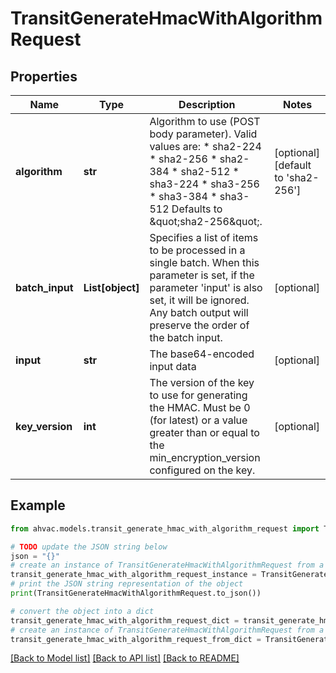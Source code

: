 # TransitGenerateHmacWithAlgorithmRequest


## Properties

Name | Type | Description | Notes
------------ | ------------- | ------------- | -------------
**algorithm** | **str** | Algorithm to use (POST body parameter). Valid values are: * sha2-224 * sha2-256 * sha2-384 * sha2-512 * sha3-224 * sha3-256 * sha3-384 * sha3-512 Defaults to \&quot;sha2-256\&quot;. | [optional] [default to 'sha2-256']
**batch_input** | **List[object]** | Specifies a list of items to be processed in a single batch. When this parameter is set, if the parameter &#39;input&#39; is also set, it will be ignored. Any batch output will preserve the order of the batch input. | [optional] 
**input** | **str** | The base64-encoded input data | [optional] 
**key_version** | **int** | The version of the key to use for generating the HMAC. Must be 0 (for latest) or a value greater than or equal to the min_encryption_version configured on the key. | [optional] 

## Example

```python
from ahvac.models.transit_generate_hmac_with_algorithm_request import TransitGenerateHmacWithAlgorithmRequest

# TODO update the JSON string below
json = "{}"
# create an instance of TransitGenerateHmacWithAlgorithmRequest from a JSON string
transit_generate_hmac_with_algorithm_request_instance = TransitGenerateHmacWithAlgorithmRequest.from_json(json)
# print the JSON string representation of the object
print(TransitGenerateHmacWithAlgorithmRequest.to_json())

# convert the object into a dict
transit_generate_hmac_with_algorithm_request_dict = transit_generate_hmac_with_algorithm_request_instance.to_dict()
# create an instance of TransitGenerateHmacWithAlgorithmRequest from a dict
transit_generate_hmac_with_algorithm_request_from_dict = TransitGenerateHmacWithAlgorithmRequest.from_dict(transit_generate_hmac_with_algorithm_request_dict)
```
[[Back to Model list]](../README.md#documentation-for-models) [[Back to API list]](../README.md#documentation-for-api-endpoints) [[Back to README]](../README.md)


